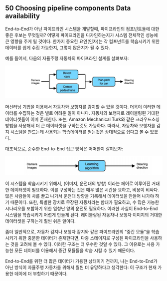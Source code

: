## 50 Choosing pipeline components Data availability

End-to-End가 아닌 파이프라인 시스템을 개발할때, 파이프라인의 컴포넌트들에 대한 좋은 후보는 무엇일까? 어떻게 파이프라인을 디자인하는지가 시스템 전체적인 성능에 큰 영향을 주게 될 것이다. 한가지 중요한 요인(인자)는 각 컴포넌트를 학습시키기 위한 데이터를 쉽게 수집 가능한지, 그렇지 않은지가 될 수 있다.

예를 들어서, 다음의 자율주행 자동차의 파이프라인 설계를 살펴보자:

<div style="text-align:center;">
  <img src="../img/50_1.PNG" style="text-align:center;"/>
</div>

머신러닝 기법을 이용해서 자동차와 보행자를 감지할 수 있을 것이다. 더욱이 이러한 데이터를 수집하는 것은 별로 어려운 일이 아니다. 자동차와 보행자로 레이블링된 거대한 데이터셋들이 이미 존재한다. 또는, Amazon Mechanical Turk와 같은 크라우드소싱 방법을 사용해서 더 큰 데이터셋을 구하는것도 가능하다. 따라서, 자동차와 보행자를 감지 시스템을 만드는데 사용되는 학습데이터를 얻는것은 상대적으로 쉽다고 볼 수 있겠다.

대조적으로, 순수한 End-to-End 접근 방식은 어떠한지 살펴보자:

<div style="text-align:center;">
  <img src="../img/50_2.PNG" style="text-align:center;"/>
</div>

이 시스템을 학습시키기 위해서, (이미지, 운전대의 방향) 이라는 페어로 이루어진 거대한 데이터셋이 필요하다. 이를 구성하는 것은 매우 많은 시간을 요하고, 비용이 비싸다. 많은 사람들이 차를 끌고 나가서 운전대 방향을 기록해서 데이터셋을 만들어 나가야 하기 때문이다. 또한, 특별한 장치로 무장된 자동차라는 함대가 필요하고, 수 많은 가능한 시나리오를 포함하기 위한 엄청난 양의 운전도 필요하다. 이러한 사실이 End-to-End 시스템을 학습시키기 어렵게 만들게 된다. 레이블링된 자동차나 보행자 이미지의 거대한 데이터셋을 구하는게 훨씬 쉬운 일이다.

좀더 일반적으로, 자동차 감지나 보행자 감지와 같은 파이프라인의 "중간 모듈"을 학습시키기 위한 충분한 데이터가 존재한다면, 다중 스테이지로 구성된 파이프라인을 사용하는 것을 고려해 볼 수 있다. 이러한 구조는 더 우수한 것일 수 있다. 그 이유로는 사용 가능한 모든 데이터를 이용해서 중간 모듈들을 학습 시킬 수 있기 때문이다.

End-to-End를 위한 더 많은 데이터가 가용한 상태이기 전까지, 나는 End-to-End가 아닌 방식이 자율주행 자동차를 위해서 훨씬 더 유망하다고 생각한다: 이 구조가 현재 가용한 데이에 더 부합하기 때문이다.
